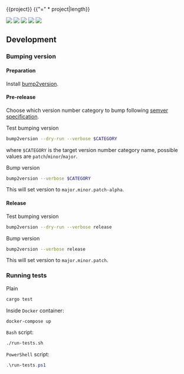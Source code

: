 {{project}}
{{"=" * project|length}}

[![](https://github.com/{{github_login}}/{{project}}/workflows/CI/badge.svg)](https://github.com/{{github_login}}/{{project}}/actions/workflows/ci.yml "Github Actions")
[![](https://codecov.io/gh/{{github_login}}/{{project}}/branch/master/graph/badge.svg)](https://codecov.io/gh/{{github_login}}/{{project}} "Codecov")
[![](https://docs.rs/{{project}}/badge.svg)](https://docs.rs/{{project}}/ "docs.rs")
[![](https://img.shields.io/github/license/{{github_login}}/{{project}}.svg)](https://github.com/{{github_login}}/{{project}}/blob/master/LICENSE "License")
[![](https://img.shields.io/crates/v/{{project}}.svg)](https://crates.io/crates/{{project}} "crates.io")

Development
-----------

### Bumping version

#### Preparation

Install
[bump2version](https://github.com/c4urself/bump2version#installation).

#### Pre-release

Choose which version number category to bump following [semver
specification](http://semver.org/).

Test bumping version
```bash
bump2version --dry-run --verbose $CATEGORY
```

where `$CATEGORY` is the target version number category name, possible
values are `patch`/`minor`/`major`.

Bump version
```bash
bump2version --verbose $CATEGORY
```

This will set version to `major.minor.patch-alpha`. 

#### Release

Test bumping version
```bash
bump2version --dry-run --verbose release
```

Bump version
```bash
bump2version --verbose release
```

This will set version to `major.minor.patch`.

### Running tests

Plain
```bash
cargo test
```

Inside `Docker` container:
```bash
docker-compose up
```

`Bash` script:
```bash
./run-tests.sh
```

`PowerShell` script:
```powershell
.\run-tests.ps1
```
